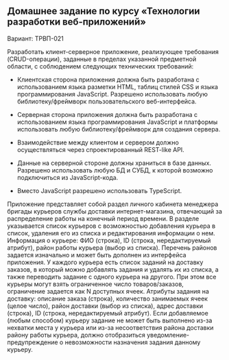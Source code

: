 ## Домашнее задание по курсу «Технологии разработки веб-приложений»
Вариант: ТРВП-021

Разработать клиент-серверное приложение, реализующее требования (CRUD-операции), заданные в пределах указанной предметной области, с
соблюдением следующих технических требований:
 * Клиентская сторона приложения должна быть разработана с использованием языка разметки HTML, таблиц стилей CSS и языка программирования JavaScript. Разрешено использовать любую библиотеку/фреймворк пользовательского веб-интерфейса.
   
* Серверная сторона приложения должна быть разработана с использованием языка программирования JavaScript и платформы использовать любую библиотеку/фреймворк для создания сервера.

* Взаимодействие между клиентом и сервером должно осуществляться через спроектированный REST-like API.

* Данные на серверной стороне должны храниться в базе данных. Разрешено использовать любую БД и СУБД, к которой возможно подключиться из JavaScript-кода.

* Вместо JavaScript разрешено использовать TypeScript.
  
Приложение представляет собой раздел личного кабинета менеджера бригады
курьеров службы доставки интернет-магазина, отвечающий за распределение работы на
конечный период времени. В разделе указывается список курьеров с возможностью
добавления курьера в список, удаления его из списка и редактирования информации о
нем. Информация о курьере: ФИО (строка), ID (строка, нередактируемый атрибут), район
работы курьера (выбор из списка). Перечень районов задается изначально и может быть
дополнен из интерфейса приложения. У каждого курьера есть список заданий на
доставку заказов, в который можно добавлять задания и удалять их из списка, а также
переводить задание с одного курьера на другого. При этом все курьеры могут взять
ограниченное число товаров/заказов, ограничение задается как N доступных ячеек.
Атрибуты задания на доставку: описание заказа (строка), количество занимаемых ячеек
(целое число), район доставки (выбор из списка), адрес доставки (строка), ID (строка,
нередактируемый атрибут). Если добавляемое (любым способом) курьеру задание не
может быть выполнено из-за нехватки места у курьера или из-за несоответствия района
доставки району работы курьера, должно отобразиться уведомление-предупреждение о
невозможности назначения задания данному курьеру.
